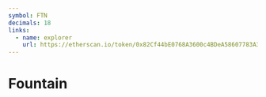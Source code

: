```yaml
---
symbol: FTN
decimals: 18
links:
  - name: explorer
    url: https://etherscan.io/token/0x82Cf44bE0768A3600c4BDeA58607783A3A7c51AE
---
```


# Fountain
